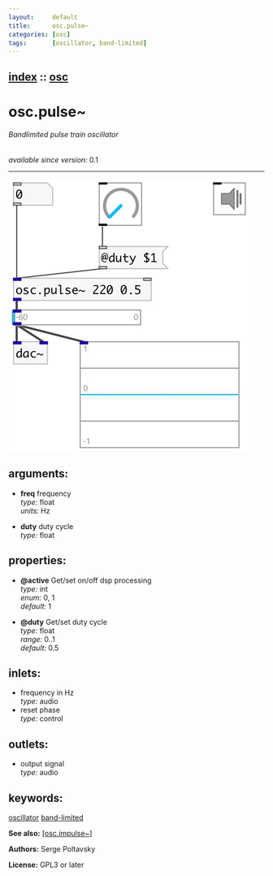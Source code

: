 ```yaml
---
layout:     default
title:      osc.pulse~
categories: [osc]
tags:       [oscillator, band-limited]
---
```

[index](index.html) :: [osc](category_osc.html)
---

# osc.pulse~

###### Bandlimited pulse train oscillator

*available since version:* 0.1

---




[![example](../examples/img/osc.pulse~.jpg)](../examples/pd/osc.pulse~.pd)



## arguments:

* **freq**
frequency<br>
_type:_ float<br>
_units:_ Hz<br>

* **duty**
duty cycle<br>
_type:_ float<br>





## properties:

* **@active** 
Get/set on/off dsp processing<br>
_type:_ int<br>
_enum:_ 0, 1<br>
_default:_ 1<br>

* **@duty** 
Get/set duty cycle<br>
_type:_ float<br>
_range:_ 0..1<br>
_default:_ 0.5<br>



## inlets:

* frequency in Hz<br>
_type:_ audio
* reset phase<br>
_type:_ control



## outlets:

* output signal<br>
_type:_ audio



## keywords:

[oscillator](keywords/oscillator.html)
[band-limited](keywords/band-limited.html)



**See also:**
[\[osc.impulse~\]](osc.impulse~.html)




**Authors:** Serge Poltavsky




**License:** GPL3 or later





